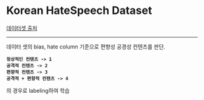 # Korean HateSpeech Dataset

<a href="https://github.com/kocohub/korean-hate-speech">데이터셋 출처</a> </br> <hr>

데이터  셋의 bias, hate column 기준으로 편향성 공경성 컨텐츠를 판단.<br>
<strong>
```
정상적인 컨텐츠 -> 1 
공격적 컨텐츠 -> 2 
편향적 컨텐츠 -> 3 
공격적 + 편향적 컨텐츠 -> 4 
```
</strong>

의 경우로 labeling하여 학습
